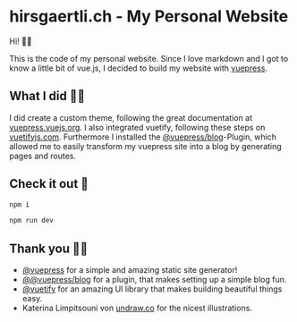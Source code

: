 # hirsgaertli.ch - My Personal Website

Hi! 👋🏼

This is the code of my personal website. Since I love markdown and I got to know a little bit of vue.js, I decided to build my website with [vuepress](https://github.com/vuejs/vuepress).

## What I did 👨‍💻

I did create a custom theme, following the great documentation at [vuepress.vuejs.org](https://vuepress.vuejs.org/theme/writing-a-theme.html). I also integrated vuetify, following these steps on [vuetifyjs.com](https://vuetifyjs.com/en/getting-started/installation/). Furthermore I installed the [@vuepress/blog](https://vuepress-plugin-blog.ulivz.com/guide/)-Plugin, which allowed me to easily transform my vuepress site into a blog by generating pages and routes. 

## Check it out 🚀

```bash
npm i
```

```bash
npm run dev
```

## Thank you 👏🏼

* [@vuepress](https://github.com/vuejs/vuepress) for a simple and amazing static site generator!
* [@@vuepress/blog](https://vuepress-plugin-blog.ulivz.com/guide/) for a plugin, that makes setting up a simple blog fun.
* [@vuetify](https://vuetifyjs.com/en/) for an amazing UI library that makes building beautiful things easy.
* Katerina Limpitsouni von [undraw.co](https://undraw.co/) for the nicest illustrations. 

